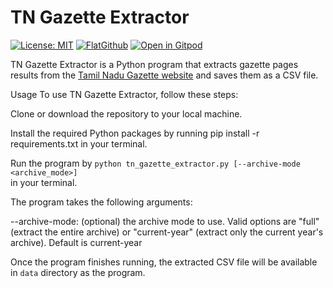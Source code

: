 # TN Gazette Extractor

[![License: MIT](https://img.shields.io/badge/License-MIT-yellow.svg)](https://opensource.org/licenses/MIT)
[![FlatGithub](https://img.shields.io/badge/FlatGithub-View%20Data-green?style=flat-square&logo=github)](https://flatgithub.com/{username}/{repository})
[![Open in Gitpod](https://img.shields.io/badge/Open%20in-Gitpod-blue?logo=gitpod)](https://gitpod.io/#https://github.com/{username}/{repository})


TN Gazette Extractor is a Python program that extracts gazette pages results from the [Tamil Nadu Gazette website](https://www.stationeryprinting.tn.gov.in/) and saves them as a CSV file.

Usage
To use TN Gazette Extractor, follow these steps:

Clone or download the repository to your local machine.

Install the required Python packages by running pip install -r requirements.txt in your terminal.

Run the program by 
`python tn_gazette_extractor.py [--archive-mode <archive_mode>]`  
in your terminal.

The program takes the following arguments:

--archive-mode: (optional) the archive mode to use. Valid options are "full" (extract the entire archive) or "current-year" (extract only the current year's archive). Default is current-year

Once the program finishes running, the extracted CSV file will be available in `data`  directory as the program.